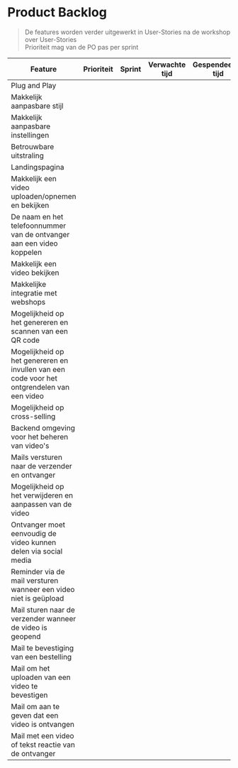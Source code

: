 # Product Backlog

> De features worden verder uitgewerkt in User-Stories na de workshop over User-Stories\
> Prioriteit mag van de PO pas per sprint

| Feature                                                                                    | Prioriteit | Sprint | Verwachte tijd | Gespendeerde tijd |
|--------------------------------------------------------------------------------------------|------------|--------|----------------|-------------------|
| Plug and Play                                                                              |            |        |                |                   |
| Makkelijk aanpasbare stijl                                                                 |            |        |                |                   |
| Makkelijk aanpasbare instellingen                                                          |            |        |                |                   |
| Betrouwbare uitstraling                                                                    |            |        |                |                   |
| Landingspagina                                                                             |            |        |                |                   |
| Makkelijk een video uploaden/opnemen en bekijken                                           |            |        |                |                   |
| De naam en het telefoonnummer van de ontvanger aan een video koppelen                      |            |        |                |                   |
| Makkelijk een video bekijken                                                               |            |        |                |                   |
| Makkelijke integratie met webshops                                                         |            |        |                |                   |
| Mogelijkheid op het genereren en scannen van een QR code                                   |            |        |                |                   |
| Mogelijkheid op het genereren en invullen van een code voor het ontgrendelen van een video |            |        |                |                   |
| Mogelijkheid op cross-selling                                                              |            |        |                |                   |
| Backend omgeving voor het beheren van video's                                              |            |        |                |                   |
| Mails versturen naar de verzender en ontvanger                                             |            |        |                |                   |
| Mogelijkheid op het verwijderen en aanpassen van de video                                  |            |        |                |                   |
| Ontvanger moet eenvoudig de video kunnen delen via social media                            |            |        |                |                   |
| Reminder via de mail versturen wanneer een video niet is geüpload                          |            |        |                |                   |
| Mail sturen naar de verzender wanneer de video is geopend                                  |            |        |                |                   |
| Mail te bevestiging van een bestelling                                                     |            |        |                |                   |
| Mail om het uploaden van een video te bevestigen                                           |            |        |                |                   |
| Mail om aan te geven dat een video is ontvangen                                            |            |        |                |                   |
| Mail met een video of tekst reactie van de ontvanger                                       |            |        |                |                   |
